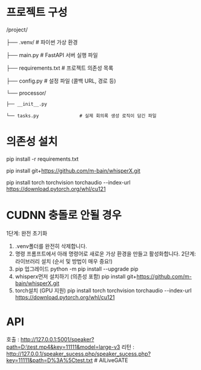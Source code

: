 # 프로젝트 구성
/project/

├── .venv/                     # 파이썬 가상 환경

├── main.py                    # FastAPI 서버 실행 파일

├── requirements.txt           # 프로젝트 의존성 목록

├── config.py                  # 설정 파일 (콜백 URL, 경로 등)

└── processor/

    ├── __init__.py

    └── tasks.py               # 실제 회의록 생성 로직이 담긴 파일

# 의존성 설치
pip install -r requirements.txt

pip install git+https://github.com/m-bain/whisperX.git

pip install torch torchvision torchaudio --index-url https://download.pytorch.org/whl/cu121

# CUDNN 충돌로 안될 경우
1단계: 완전 초기화
1. .venv폴더를 완전히 삭제합니다.
2. 명령 프롬프트에서 아래 명령어로 새로운 가상 환경을 만들고 활성화합니다.
2단계: 라이브러리 설치 (순서 및 방법이 매우 중요!)
1. pip 업그레이드
   python -m pip install --upgrade pip
2. whisperx먼저 설치하기 (의존성 포함)
   pip install git+https://github.com/m-bain/whisperX.git 
3. torch설치 (GPU 지원)
   pip install torch torchvision torchaudio --index-url https://download.pytorch.org/whl/cu121

# API 
호출 : http://127.0.0.1:5001/speaker?path=D:\test.mp4&key=11111&model=large-v3
리턴 : http://127.0.0.1/speaker_sucess.php/speaker_sucess.php?key=11111&path=D%3A%5Ctest.txt  # AILiveGATE